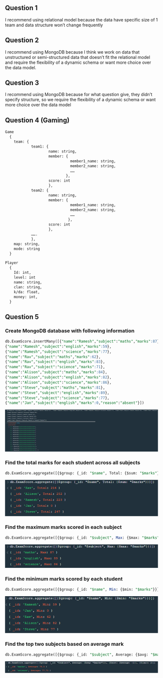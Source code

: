 ## Question 1
I recommend using relational model because the data have specific size of 1 team and data structure won’t change frequently

## Question 2
I recommend using MongoDB because I think we work on data that unstructured or semi-structured data that doesn’t fit the relational model and require the flexibility of a dynamic schema or want more choice over the data model.

## Question 3
I recommend using MongoDB because for what question give, they didn’t specify structure, so we require the flexibility of a dynamic schema or want more choice over the data model

## Question 4 (Gaming)
```
Game
  {
    team: {
            team1: {
                    name: string,
                    member: {
                              member1_name: string,
                              member2_name: string,
                              ……
                            },
                    score: int
                    },
            team2: {
                    name: string,
                    member: {
                              member1_name: string,
                              member2_name: string,
                              ……
                             },
                    score: int
                    },
            …….
            },
    map: string,
    mode: string
  }
```
```
Player
  {
    Id: int,
    level: int
    name: string,
    clan: string,
    k/da: float,
    money: int,
  }
```

## Question 5

###  Create MongoDB database with following information
```sql
db.ExamScore.insertMany([{"name":"Ramesh","subject":"maths","marks":87}, 
{"name":"Ramesh","subject":"english","marks":59}, 
{"name":"Ramesh","subject":"science","marks":77}, 
{"name":"Rav","subject":"maths","marks":62}, 
{"name":"Rav","subject":"english","marks":83},
{"name":"Rav","subject":"science","marks":71}, 
{"name":"Alison","subject":"maths","marks":84}, 
{"name":"Alison","subject":"english","marks":82},
{"name":"Alison","subject":"science","marks":86},
{"name":"Steve","subject":"maths","marks":81},
{"name":"Steve","subject":"english","marks":89},
{"name":"Steve","subject":"science","marks":77},
{"name":"Jan","subject":"english","marks":0,"reason":"absent"}])
```
![CreateDB](Q5/Picture1.png)

### Find the total marks for each student across all subjects
```sql
db.ExamScore.aggregate([{$group: {_id: "$name", Total: {$sum: "$marks"}}}])
```
![Q1](Q5/Picture2.png)

### Find the maximum marks scored in each subject
```sql
db.ExamScore.aggregate([{$group: {_id: "$subject", Max: {$max: "$marks"}}}])
```
![Q2](Q5/Picture3.png)

### Find the minimum marks scored by each student
```sql
db.ExamScore.aggregate([{$group: {_id: "$name", Min: {$min: "$marks"}}}])
```
![Q3](Q5/Picture4.png)

### Find the top two subjects based on average mark
```sql
db.ExamScore.aggregate([{$group: {_id: "$subject", Average: {$avg: "$marks"}}}, {$sort: {Average: -1}}, {$limit: 2}])
```
![Q4](Q5/Picture5.png)
